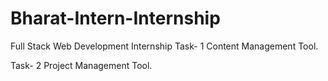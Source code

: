 # Bharat-Intern-Internship
Full Stack Web Development Internship
Task- 1
Content Management Tool.

Task- 2
Project Management Tool.
